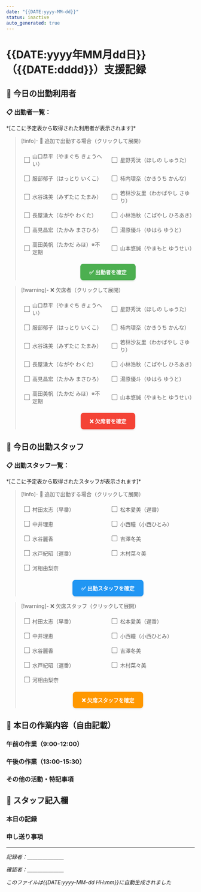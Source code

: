 ```yaml
---
date: "{{DATE:yyyy-MM-dd}}"
status: inactive
auto_generated: true
---
```


# {{DATE:yyyy年MM月dd日}}（{{DATE:dddd}}）支援記録

## 🔸 今日の出勤利用者

### 📋 出勤者一覧：

<div id="confirmed-users">
*[ここに予定表から取得された利用者が表示されます]*
</div>

<div class="interactive-section">

> [!info]- 🔹 追加で出勤する場合（クリックして展開）
> 
> <div id="additional-users" style="margin: 10px 0;">
> <div style="display: grid; grid-template-columns: repeat(2, 1fr); gap: 5px;">
> <label><input type="checkbox" value="山口恭平（やまぐち きょうへい）"> 山口恭平（やまぐち きょうへい）</label>
> <label><input type="checkbox" value="星野秀汰（ほしの しゅうた）"> 星野秀汰（ほしの しゅうた）</label>
> <label><input type="checkbox" value="服部郁子（はっとり いくこ）"> 服部郁子（はっとり いくこ）</label>
> <label><input type="checkbox" value="柿内環奈（かきうち かんな）"> 柿内環奈（かきうち かんな）</label>
> <label><input type="checkbox" value="水谷珠美（みずたに たまみ）"> 水谷珠美（みずたに たまみ）</label>
> <label><input type="checkbox" value="若林沙友里（わかばやし さゆり）"> 若林沙友里（わかばやし さゆり）</label>
> <label><input type="checkbox" value="長屋湧大（ながや わくた）"> 長屋湧大（ながや わくた）</label>
> <label><input type="checkbox" value="小林浩秋（こばやし ひろあき）"> 小林浩秋（こばやし ひろあき）</label>
> <label><input type="checkbox" value="高見昌宏（たかみ まさひろ）"> 高見昌宏（たかみ まさひろ）</label>
> <label><input type="checkbox" value="湯原優斗（ゆはら ゆうと）"> 湯原優斗（ゆはら ゆうと）</label>
> <label><input type="checkbox" value="高田美帆（たかだ みほ）※不定期"> 高田美帆（たかだ みほ）※不定期</label>
> <label><input type="checkbox" value="山本悠誠（やまもと ゆうせい）"> 山本悠誠（やまもと ゆうせい）</label>
> </div>
> </div>
> 
> <div style="text-align: center; margin: 15px 0;">
> <button onclick="confirmUsers()" class="confirm-btn confirm-btn-green">✅ 出勤者を確定</button>
> </div>

> [!warning]- ❌ 欠席者（クリックして展開）
> 
> <div id="absent-users" style="margin: 10px 0;">
> <div style="display: grid; grid-template-columns: repeat(2, 1fr); gap: 5px;">
> <label><input type="checkbox" value="山口恭平（やまぐち きょうへい）"> 山口恭平（やまぐち きょうへい）</label>
> <label><input type="checkbox" value="星野秀汰（ほしの しゅうた）"> 星野秀汰（ほしの しゅうた）</label>
> <label><input type="checkbox" value="服部郁子（はっとり いくこ）"> 服部郁子（はっとり いくこ）</label>
> <label><input type="checkbox" value="柿内環奈（かきうち かんな）"> 柿内環奈（かきうち かんな）</label>
> <label><input type="checkbox" value="水谷珠美（みずたに たまみ）"> 水谷珠美（みずたに たまみ）</label>
> <label><input type="checkbox" value="若林沙友里（わかばやし さゆり）"> 若林沙友里（わかばやし さゆり）</label>
> <label><input type="checkbox" value="長屋湧大（ながや わくた）"> 長屋湧大（ながや わくた）</label>
> <label><input type="checkbox" value="小林浩秋（こばやし ひろあき）"> 小林浩秋（こばやし ひろあき）</label>
> <label><input type="checkbox" value="高見昌宏（たかみ まさひろ）"> 高見昌宏（たかみ まさひろ）</label>
> <label><input type="checkbox" value="湯原優斗（ゆはら ゆうと）"> 湯原優斗（ゆはら ゆうと）</label>
> <label><input type="checkbox" value="高田美帆（たかだ みほ）※不定期"> 高田美帆（たかだ みほ）※不定期</label>
> <label><input type="checkbox" value="山本悠誠（やまもと ゆうせい）"> 山本悠誠（やまもと ゆうせい）</label>
> </div>
> </div>
> 
> <div style="text-align: center; margin: 15px 0;">
> <button onclick="confirmAbsentUsers()" class="confirm-btn confirm-btn-red">❌ 欠席者を確定</button>
> </div>

</div>

<div id="absent-list" style="display: none; margin-top: 20px; padding: 15px; background-color: #ffebee; border-left: 4px solid #f44336; border-radius: 4px;">
<h4 style="color: #c62828; margin: 0 0 10px 0;">❌ 確定済み欠席者：</h4>
<div id="confirmed-absent"></div>
</div>

## 🔸 今日の出勤スタッフ

### 📋 出勤スタッフ一覧：

<div id="confirmed-staff">
*[ここに予定表から取得されたスタッフが表示されます]*
</div>

<div class="interactive-section">

> [!info]- 🔹 追加で出勤する場合（クリックして展開）
> 
> <div id="additional-staff" style="margin: 10px 0;">
> <div style="display: grid; grid-template-columns: repeat(2, 1fr); gap: 5px;">
> <label><input type="checkbox" value="村田太志（早番）"> 村田太志（早番）</label>
> <label><input type="checkbox" value="松本愛美（遅番）"> 松本愛美（遅番）</label>
> <label><input type="checkbox" value="中井理恵"> 中井理恵</label>
> <label><input type="checkbox" value="小西瞳（小西ひとみ）"> 小西瞳（小西ひとみ）</label>
> <label><input type="checkbox" value="水谷麗香"> 水谷麗香</label>
> <label><input type="checkbox" value="吉澤冬美"> 吉澤冬美</label>
> <label><input type="checkbox" value="水戸紀昭（遅番）"> 水戸紀昭（遅番）</label>
> <label><input type="checkbox" value="木村菜々美"> 木村菜々美</label>
> <label><input type="checkbox" value="河相由梨奈"> 河相由梨奈</label>
> </div>
> </div>
> 
> <div style="text-align: center; margin: 15px 0;">
> <button onclick="confirmStaff()" class="confirm-btn confirm-btn-blue">✅ 出勤スタッフを確定</button>
> </div>

> [!warning]- ❌ 欠席スタッフ（クリックして展開）
> 
> <div id="absent-staff" style="margin: 10px 0;">
> <div style="display: grid; grid-template-columns: repeat(2, 1fr); gap: 5px;">
> <label><input type="checkbox" value="村田太志（早番）"> 村田太志（早番）</label>
> <label><input type="checkbox" value="松本愛美（遅番）"> 松本愛美（遅番）</label>
> <label><input type="checkbox" value="中井理恵"> 中井理恵</label>
> <label><input type="checkbox" value="小西瞳（小西ひとみ）"> 小西瞳（小西ひとみ）</label>
> <label><input type="checkbox" value="水谷麗香"> 水谷麗香</label>
> <label><input type="checkbox" value="吉澤冬美"> 吉澤冬美</label>
> <label><input type="checkbox" value="水戸紀昭（遅番）"> 水戸紀昭（遅番）</label>
> <label><input type="checkbox" value="木村菜々美"> 木村菜々美</label>
> <label><input type="checkbox" value="河相由梨奈"> 河相由梨奈</label>
> </div>
> </div>
> 
> <div style="text-align: center; margin: 15px 0;">
> <button onclick="confirmAbsentStaff()" class="confirm-btn confirm-btn-orange">❌ 欠席スタッフを確定</button>
> </div>

</div>

<div id="absent-staff-list" style="display: none; margin-top: 20px; padding: 15px; background-color: #fff3e0; border-left: 4px solid #ff9800; border-radius: 4px;">
<h4 style="color: #f57c00; margin: 0 0 10px 0;">❌ 確定済み欠席スタッフ：</h4>
<div id="confirmed-absent-staff"></div>
</div>

## 🔹 本日の作業内容（自由記載）

### 午前の作業（9:00-12:00）


### 午後の作業（13:00-15:30）


### その他の活動・特記事項


## 📝 スタッフ記入欄

### 本日の記録


### 申し送り事項


---

*記録者：＿＿＿＿＿＿＿*

*確認者：＿＿＿＿＿＿＿*

*このファイルは{{DATE:yyyy-MM-dd HH:mm}}に自動生成されました*

<style>
.confirm-btn {
    padding: 12px 24px;
    border: none;
    border-radius: 8px;
    font-weight: bold;
    font-size: 14px;
    cursor: pointer;
    transition: all 0.3s ease;
    box-shadow: 0 2px 4px rgba(0,0,0,0.1);
}

.confirm-btn:hover {
    transform: translateY(-2px);
    box-shadow: 0 4px 8px rgba(0,0,0,0.2);
}

.confirm-btn-green {
    background-color: #4CAF50;
    color: white;
}

.confirm-btn-green:hover {
    background-color: #45a049;
}

.confirm-btn-red {
    background-color: #f44336;
    color: white;
}

.confirm-btn-red:hover {
    background-color: #da190b;
}

.confirm-btn-blue {
    background-color: #2196F3;
    color: white;
}

.confirm-btn-blue:hover {
    background-color: #0b7dda;
}

.confirm-btn-orange {
    background-color: #ff9800;
    color: white;
}

.confirm-btn-orange:hover {
    background-color: #e68900;
}

.interactive-section label {
    display: flex;
    align-items: center;
    padding: 5px;
    margin: 2px 0;
    border-radius: 4px;
    transition: background-color 0.2s ease;
    cursor: pointer;
}

.interactive-section label:hover {
    background-color: #f5f5f5;
}

.interactive-section input[type="checkbox"] {
    margin-right: 8px;
    transform: scale(1.2);
}
</style>

<script>
// 利用者出勤確定
function confirmUsers() {
    const additionalDiv = document.getElementById('additional-users');
    const confirmedDiv = document.getElementById('confirmed-users');
    const checkboxes = additionalDiv.querySelectorAll('input[type="checkbox"]:checked');
    
    let additionalUsers = [];
    
    checkboxes.forEach(checkbox => {
        additionalUsers.push(`• ${checkbox.value}`);
    });
    
    if (additionalUsers.length > 0) {
        const currentContent = confirmedDiv.innerHTML;
        const newContent = currentContent + '\n\n**🆕 追加出勤者:**\n' + additionalUsers.join('\n');
        confirmedDiv.innerHTML = newContent;
        
        // チェックボックスをリセット
        checkboxes.forEach(checkbox => checkbox.checked = false);
        
        // 親の展開部分を閉じる
        const parentCallout = additionalDiv.closest('[data-callout]');
        if (parentCallout) {
            parentCallout.querySelector('summary')?.click();
        }
        
        alert(`✅ ${additionalUsers.length}名の出勤者を確定しました！`);
    } else {
        alert('⚠️ チェックされた項目がありません。');
    }
}

// 利用者欠席確定
function confirmAbsentUsers() {
    const absentDiv = document.getElementById('absent-users');
    const confirmedAbsentDiv = document.getElementById('confirmed-absent');
    const absentListDiv = document.getElementById('absent-list');
    const checkboxes = absentDiv.querySelectorAll('input[type="checkbox"]:checked');
    
    let absentUsers = [];
    
    checkboxes.forEach(checkbox => {
        absentUsers.push(`• ${checkbox.value}`);
    });
    
    if (absentUsers.length > 0) {
        confirmedAbsentDiv.innerHTML = absentUsers.join('\n');
        absentListDiv.style.display = 'block';
        
        // チェックボックスをリセット
        checkboxes.forEach(checkbox => checkbox.checked = false);
        
        // 親の展開部分を閉じる
        const parentCallout = absentDiv.closest('[data-callout]');
        if (parentCallout) {
            parentCallout.querySelector('summary')?.click();
        }
        
        alert(`❌ ${absentUsers.length}名の欠席者を確定しました！`);
    } else {
        alert('⚠️ チェックされた項目がありません。');
    }
}

// スタッフ出勤確定
function confirmStaff() {
    const additionalDiv = document.getElementById('additional-staff');
    const confirmedDiv = document.getElementById('confirmed-staff');
    const checkboxes = additionalDiv.querySelectorAll('input[type="checkbox"]:checked');
    
    let additionalStaff = [];
    
    checkboxes.forEach(checkbox => {
        additionalStaff.push(`• ${checkbox.value}`);
    });
    
    if (additionalStaff.length > 0) {
        const currentContent = confirmedDiv.innerHTML;
        const newContent = currentContent + '\n\n**🆕 追加出勤者:**\n' + additionalStaff.join('\n');
        confirmedDiv.innerHTML = newContent;
        
        // チェックボックスをリセット
        checkboxes.forEach(checkbox => checkbox.checked = false);
        
        // 親の展開部分を閉じる
        const parentCallout = additionalDiv.closest('[data-callout]');
        if (parentCallout) {
            parentCallout.querySelector('summary')?.click();
        }
        
        alert(`✅ ${additionalStaff.length}名の出勤スタッフを確定しました！`);
    } else {
        alert('⚠️ チェックされた項目がありません。');
    }
}

// スタッフ欠席確定
function confirmAbsentStaff() {
    const absentDiv = document.getElementById('absent-staff');
    const confirmedAbsentDiv = document.getElementById('confirmed-absent-staff');
    const absentListDiv = document.getElementById('absent-staff-list');
    const checkboxes = absentDiv.querySelectorAll('input[type="checkbox"]:checked');
    
    let absentStaff = [];
    
    checkboxes.forEach(checkbox => {
        absentStaff.push(`• ${checkbox.value}`);
    });
    
    if (absentStaff.length > 0) {
        confirmedAbsentDiv.innerHTML = absentStaff.join('\n');
        absentListDiv.style.display = 'block';
        
        // チェックボックスをリセット
        checkboxes.forEach(checkbox => checkbox.checked = false);
        
        // 親の展開部分を閉じる
        const parentCallout = absentDiv.closest('[data-callout]');
        if (parentCallout) {
            parentCallout.querySelector('summary')?.click();
        }
        
        alert(`❌ ${absentStaff.length}名の欠席スタッフを確定しました！`);
    } else {
        alert('⚠️ チェックされた項目がありません。');
    }
}

// ページ読み込み時の初期化
document.addEventListener('DOMContentLoaded', function() {
    console.log('✅ インタラクティブデイリーレポート初期化完了');
});
</script> 